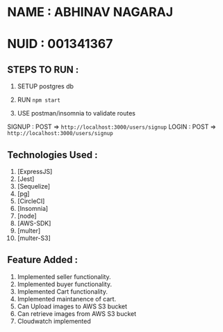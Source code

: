 # NAME : ABHINAV NAGARAJ
# NUID : 001341367

## STEPS TO RUN :

1. SETUP postgres db 

2. RUN `npm start`

3. USE postman/insomnia to validate routes


SIGNUP : POST => `http://localhost:3000/users/signup`
LOGIN : POST => `http://localhost:3000/users/signup`

## Technologies Used :

1. [ExpressJS]
2. [Jest]
3. [Sequelize]
4. [pg]
5. [CircleCI]
6. [Insomnia]
7. [node]
8. [AWS-SDK]
9. [multer]
10. [multer-S3]

## Feature Added : 
1. Implemented seller functionality.
2. Implemented buyer functionality.
3. Implemented Cart functionality.
4. Implemented maintanence of cart.
5. Can Upload images to AWS S3 bucket 
6. Can retrieve images from AWS S3 bucket
7. Cloudwatch implemented
